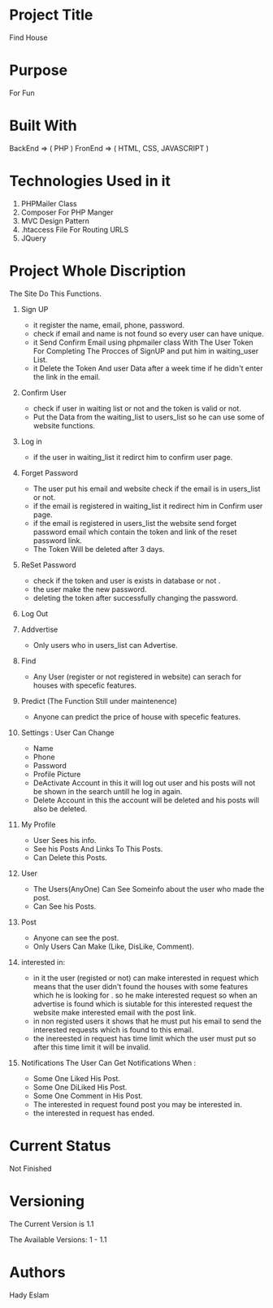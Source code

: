 # Project Title
Find House

# Purpose
For Fun

# Built With
  BackEnd => ( PHP )
  FronEnd => ( HTML, CSS, JAVASCRIPT )

# Technologies Used in it
  1. PHPMailer Class
  2. Composer For PHP Manger
  3. MVC Design Pattern
  4. .htaccess File For Routing URLS
  5. JQuery


# Project Whole Discription
  The Site Do This Functions.
  
  1. Sign UP
     - it register the name, email, phone, password.
     - check if email and name is not found so every user can have unique.
     - it Send Confirm Email using phpmailer class With The User Token For Completing The Procces of SignUP and put him
        in waiting_user List.
     - it Delete the Token And user Data after a week time if he didn't enter the link in the email.
  
  2. Confirm User
     - check if user in waiting list or not and the token is valid or not.
     - Put the Data from the waiting_list to users_list so he can use some of website functions.
  
  3. Log in
     - if the user in waiting_list it redirct him to confirm user page.
  
  4. Forget Password
     - The user put his email and website check if the email is in users_list or not.
     - if the email is registered in waiting_list it redirect him in Confirm user page.
     - if the email is registered in users_list the website send forget password email which contain the token and link of the reset
          password link.
     - The Token Will be deleted after 3 days.
  
  5. ReSet Password
     - check if the token and user is exists in database or not .
     - the user make the new password.
     - deleting the token after successfully changing the password.
  
  6. Log Out
  
  7. Addvertise
     - Only users who in users_list can Advertise.
  
  8. Find
     - Any User (register or not registered in website) can serach for houses with specefic features.
  
  9. Predict (The Function Still under maintenence)
     - Anyone can predict the price of house with specefic features.
  
  10. Settings : 
       User Can Change
       - Name
       - Phone
       - Password
       - Profile Picture
       - DeActivate Account
          in this it will log out user and his posts will not be shown in the search untill he log in again.
       - Delete Account
          in this the account will be deleted and his posts will also be deleted.
  
  11. My Profile
      - User Sees his info.
      - See his Posts And Links To This Posts.
      - Can Delete this Posts.
  
  12. User
      - The Users(AnyOne) Can See Someinfo about the user who made the post.
      - Can See his Posts.
  
  13. Post
      - Anyone can see the post.
      - Only Users Can Make (Like, DisLike, Comment).
  
  14. interested in:
      - in it the user (registed or not) can make interested in request which means that the user didn't found the houses with some
        features which he is looking for . so he make interested request so when an advertise is found which is siutable for this
        interested request the website make interested email with the post link.
      - in non registed users it shows that he must put his email to send the interested requests which is found to this email.
      - the inereested in request has time limit which the user must put so after this time limit it will be invalid.
  
  15. Notifications
        The User Can Get Notifications When :
        - Some One Liked His Post.
        - Some One DiLiked His Post.
        - Some One Comment in His Post.
        - The interested in request found post you may be interested in.
        - the interested in request has ended.
    

# Current Status
  Not Finished

# Versioning
  The Current Version is 1.1
  
  The Available Versions:
    1 - 1.1
# Authors
  Hady Eslam
